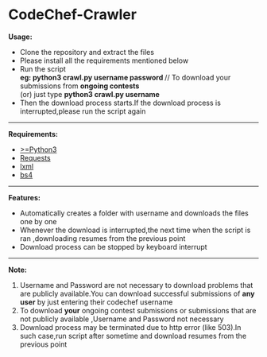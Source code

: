 # CodeChef-Crawler

<p><b>Usage:</b></p>
<ul>
<li>Clone the repository and extract the files</li>
<li>Please install all the requirements mentioned below</li>
<li>Run the script
<br><b>eg: python3 crawl.py username password  </b>    //    To download your submissions from <b>ongoing contests</b> <br>
    (or) just type <b>python3 crawl.py username</b></li>
 <li>Then the download process starts.If the download process is interrupted,please run the script again</li>
 
 </ul>
 
 <hr>
 
 <p><b>Requirements:</b></p>
 <ul>
 <li><a href="https://www.python.org/downloads/"> >=Python3 </a> </li>
 <li><a href="http://docs.python-requests.org/en/master/user/install/">Requests</a></li>
 <li><a href="http://lxml.de/installation.html">lxml</a></li>
 <li><a href="https://www.crummy.com/software/BeautifulSoup/bs4/doc/">bs4</a></li>
 </ul>
 
 <hr>
 
 <p><b>Features:</b></p>
 <ul>
 <li>Automatically creates a folder with username and downloads the files one by one </li>
 <li>Whenever the download is interrupted,the next time when the script is ran ,downloading resumes from the previous point
 </li>
 <li>Download process can be stopped by keyboard interrupt</li>
 </ul>
 
 
 
 <hr>
 
 <p><b>Note:</b></p>
 <ol>
 <li>Username and Password are not necessary to download problems that are publicly available.You can download successful submissions of <b>any user</b> by just entering their codechef username</li>
 <li>To download <b>your</b> ongoing contest submissions or submissions that are not publicly available ,Username and Password  not necessary</li>
 <li>Download process may be terminated due to http error (like 503).In such case,run script after sometime and download resumes from the previous point</li>
 
      
  
